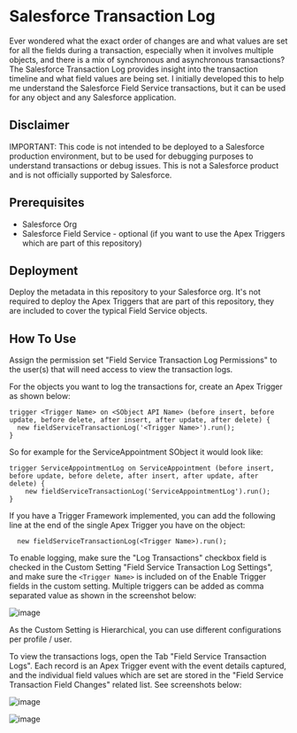 # Salesforce Transaction Log

Ever wondered what the exact order of changes are and what values are set for all the fields during a transaction, especially when it involves multiple objects, and there is a mix of synchronous and asynchronous transactions? The Salesforce Transaction Log provides insight into the transaction timeline and what field values are being set. I initially developed this to help me understand the Salesforce Field Service transactions, but it can be used for any object and any Salesforce application.

## Disclaimer
IMPORTANT: This code is not intended to be deployed to a Salesforce production environment, but to be used for debugging purposes to understand transactions or debug issues. This is not a Salesforce product and is not officially supported by Salesforce.

## Prerequisites
* Salesforce Org
* Salesforce Field Service - optional (if you want to use the Apex Triggers which are part of this repository)

## Deployment

Deploy the metadata in this repository to your Salesforce org. It's not required to deploy the Apex Triggers that are part of this repository, they are included to cover the typical Field Service objects.

## How To Use
Assign the permission set "Field Service Transaction Log Permissions" to the user(s) that will need access to view the transaction logs.

For the objects you want to log the transactions for, create an Apex Trigger as shown below:
```
trigger <Trigger Name> on <SObject API Name> (before insert, before update, before delete, after insert, after update, after delete) {
  new fieldServiceTransactionLog('<Trigger Name>').run();
}
```
So for example for the ServiceAppointment SObject it would look like:
```
trigger ServiceAppointmentLog on ServiceAppointment (before insert, before update, before delete, after insert, after update, after delete) {
    new fieldServiceTransactionLog('ServiceAppointmentLog').run();
}
```
If you have a Trigger Framework implemented, you can add the following line at the end of the single Apex Trigger you have on the object:
```
  new fieldServiceTransactionLog(<Trigger Name>).run();
```

To enable logging, make sure the "Log Transactions" checkbox field is checked in the Custom Setting "Field Service Transaction Log Settings", and make sure the ```<Trigger Name>``` is included on of the Enable Trigger fields in the custom setting. Multiple triggers can be added as comma separated value as shown in the screenshot below:

![image](https://github.com/iampatrickbrinksma/SFS-Transaction-Log/assets/78381570/e95834a0-8b5e-4e01-a4f2-723b4cf0a375)

As the Custom Setting is Hierarchical, you can use different configurations per profile / user.

To view the transactions logs, open the Tab "Field Service Transaction Logs". Each record is an Apex Trigger event with the event details captured, and the individual field values which are set are stored in the "Field Service Transaction Field Changes" related list. See screenshots below:

![image](https://github.com/iampatrickbrinksma/SFS-Transaction-Log/assets/78381570/a9a431cb-c1c3-4364-b6d4-6e1f78adeb02)

![image](https://github.com/iampatrickbrinksma/SFS-Transaction-Log/assets/78381570/3aa12f83-1d8c-4179-bb40-876f6757c32a)


